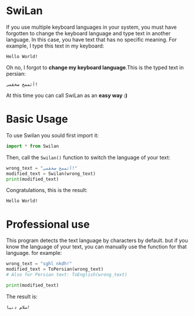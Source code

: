 # SwiLan
If you use multiple keyboard languages in your system, you must have forgotten to change the keyboard language and type text in another language. In this case, you have text that has no specific meaning.
For example, I type this text in my keyboard:
```
Hello World!
```
Oh no, I forgot to **change my keyboard language**.This is the typed text in persian:
```
آثممخ صخقمی!
```
At this time you can call SwiLan as an **easy way :)**
# Basic Usage
To use Swilan you sould first import it:
```Python
import * from Swilan
```

Then, call the `Swilan()` function to switch the language of your text:
```python
wrong_text = "آثممخ صخقمی!"
modified_text = Swilan(wrong_text)
print(modified_text)
```
Congratulations, this is the result:
```
Hello World!
```

# Professional use
This program detects the text language by characters by default. but if you know the language of your text, you can manually use the function for that language. for example:
```python
wrong_text = "sghl nkdh!"
modified_text = ToPersian(wrong_text)
# Also for Persian text: ToEnglish(wrong_text)

print(modified_text)
```
The result is:
```
سلام دنیا!
```
